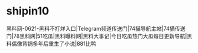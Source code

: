 # shipin10
黑料网-0621-黑料不打烊入口|Telegram频道传送门|74猫导航主站|74猫传送门|78黑料网|51吃瓜|黑料曝料网|黑料大事记|今日吃瓜热门大瓜每日更新导航|黑料偶像背锅多年后重生了小说|881比鸭
